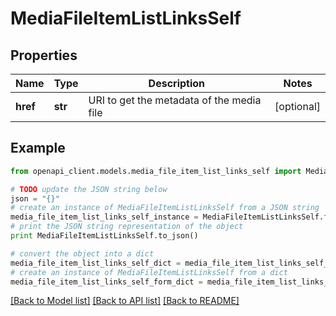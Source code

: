 # MediaFileItemListLinksSelf


## Properties
Name | Type | Description | Notes
------------ | ------------- | ------------- | -------------
**href** | **str** | URI to get the metadata of the media file | [optional] 

## Example

```python
from openapi_client.models.media_file_item_list_links_self import MediaFileItemListLinksSelf

# TODO update the JSON string below
json = "{}"
# create an instance of MediaFileItemListLinksSelf from a JSON string
media_file_item_list_links_self_instance = MediaFileItemListLinksSelf.from_json(json)
# print the JSON string representation of the object
print MediaFileItemListLinksSelf.to_json()

# convert the object into a dict
media_file_item_list_links_self_dict = media_file_item_list_links_self_instance.to_dict()
# create an instance of MediaFileItemListLinksSelf from a dict
media_file_item_list_links_self_form_dict = media_file_item_list_links_self.from_dict(media_file_item_list_links_self_dict)
```
[[Back to Model list]](../README.md#documentation-for-models) [[Back to API list]](../README.md#documentation-for-api-endpoints) [[Back to README]](../README.md)


